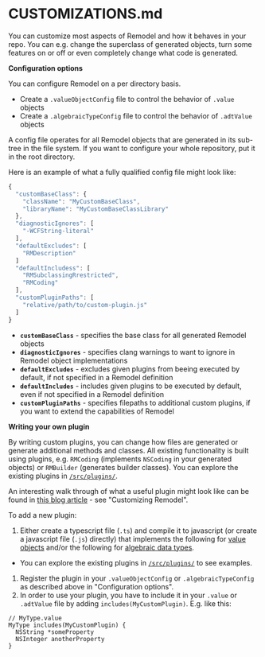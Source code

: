 # CUSTOMIZATIONS.md

You can customize most aspects of Remodel and how it behaves in your repo. You can e.g. change the superclass of generated objects, turn some features on or off or even completely change what code is generated.

**Configuration options**

You can configure Remodel on a per directory basis.

-  Create a `.valueObjectConfig` file to control the behavior of `.value` objects
-  Create a `.algebraicTypeConfig` file to control the behavior of `.adtValue` objects

A config file operates for all Remodel objects that are generated in its sub-tree in the file system. If you want to configure your whole repository, put it in the root directory.

Here is an example of what a fully qualified config file might look like:

```javascript
{
  "customBaseClass": {
    "className": "MyCustomBaseClass",
    "libraryName": "MyCustomBaseClassLibrary"
  },
  "diagnosticIgnores": [
    "-WCFString-literal"
  ],
  "defaultExcludes": [
    "RMDescription"
  ]
  "defaultIncludess": [
    "RMSubclassingRrestricted",
    "RMCoding"
  ],
  "customPluginPaths": [
    "relative/path/to/custom-plugin.js"
  ]
}
```

- **`customBaseClass`** - specifies the base class for all generated Remodel objects
- **`diagnosticIgnores`** - specifies clang warnings to want to ignore in Remodel object implementations
- **`defaultExcludes`** - excludes given plugins from beeing executed by default, if not specified in a Remodel definition
- **`defaultIncludes`** - includes given plugins to be executed by default, even if not specified in a Remodel definition
- **`customPluginPaths`** - specifies filepaths to additional custom plugins, if you want to extend the capabilities of Remodel

**Writing your own plugin**

By writing custom plugins, you can change how files are generated or generate additional methods and classes. All existing functionality is built using plugins, e.g. `RMCoding` (implements `NSCoding` in your generated objects) or `RMBuilder` (generates builder classes). You can explore the existing plugins in [`/src/plugins/`](https://github.com/facebook/remodel/tree/master/src/plugins).

An interesting walk through of what a useful plugin might look like can be found in [this blog article](https://code.facebook.com/posts/1154141864616569/building-and-managing-ios-model-objects-with-remodel/) - see "Customizing Remodel".

To add a new plugin:

1. Either create a typescript file (`.ts`) and compile it to javascript (or create a javascript file (`.js`) directly) that implements the following for [value objects](https://github.com/facebook/remodel/blob/master/src/object-spec.ts#L43) and/or the following for [algebraic data types](https://github.com/facebook/remodel/blob/master/src/algebraic-type.ts#L83).
  - You can explore the existing plugins in [`/src/plugins/`](https://github.com/facebook/remodel/tree/master/src/plugins) to see examples.
1. Register the plugin in your `.valueObjectConfig` or `.algebraicTypeConfig` as described above in "Configuration options".
1. In order to use your plugin, you have to include it in your `.value` or `.adtValue` file by adding `includes(MyCustomPlugin)`. E.g. like this:

```
// MyType.value
MyType includes(MyCustomPlugin) {
  NSString *someProperty
  NSInteger anotherProperty
}
```
